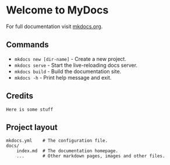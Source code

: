 # Welcome to MyDocs

For full documentation visit [mkdocs.org](https://www.mkdocs.org).

## Commands

* `mkdocs new [dir-name]` - Create a new project.
* `mkdocs serve` - Start the live-reloading docs server.
* `mkdocs build` - Build the documentation site.
* `mkdocs -h` - Print help message and exit.

## Credits

    Here is some stuff

## Project layout

    mkdocs.yml    # The configuration file.
    docs/
        index.md  # The documentation homepage.
        ...       # Other markdown pages, images and other files.
